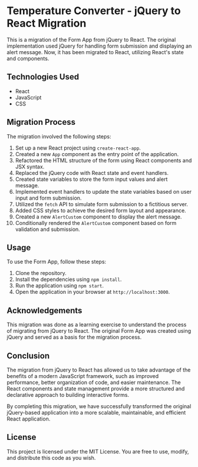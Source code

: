 # Temperature Converter - jQuery to React Migration

This is a migration of the Form App from jQuery to React. The original implementation used jQuery for handling form submission and displaying an alert message. Now, it has been migrated to React, utilizing React's state and components.

## Technologies Used

- React
- JavaScript
- CSS

## Migration Process

The migration involved the following steps:

1. Set up a new React project using `create-react-app`.
2. Created a new `App` component as the entry point of the application.
3. Refactored the HTML structure of the form using React components and JSX syntax.
4. Replaced the jQuery code with React state and event handlers.
5. Created state variables to store the form input values and alert message.
6. Implemented event handlers to update the state variables based on user input and form submission.
7. Utilized the `fetch` API to simulate form submission to a fictitious server.
8. Added CSS styles to achieve the desired form layout and appearance.
9. Created a new `AlertCustom` component to display the alert message.
10. Conditionally rendered the `AlertCustom` component based on form validation and submission.

## Usage

To use the Form App, follow these steps:

1. Clone the repository.
2. Install the dependencies using `npm install`.
3. Run the application using `npm start`.
4. Open the application in your browser at `http://localhost:3000`.

## Acknowledgements

This migration was done as a learning exercise to understand the process of migrating from jQuery to React. The original Form App was created using jQuery and served as a basis for the migration process.

## Conclusion

The migration from jQuery to React has allowed us to take advantage of the benefits of a modern JavaScript framework, such as improved performance, better organization of code, and easier maintenance. The React components and state management provide a more structured and declarative approach to building interactive forms.

By completing this migration, we have successfully transformed the original jQuery-based application into a more scalable, maintainable, and efficient React application.

## License

This project is licensed under the MIT License. You are free to use, modify, and distribute this code as you wish.